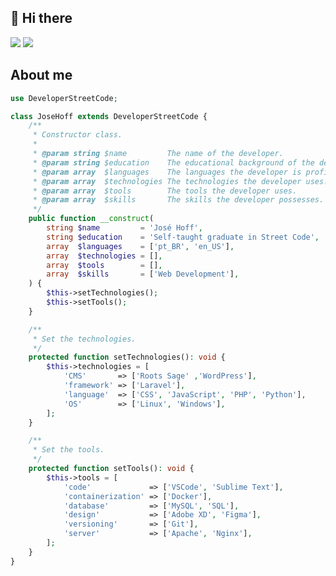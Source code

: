 <h2>👋 Hi there</h2>
<a href="https://www.linkedin.com/in/jos%C3%A9-hoff/" style="text-decoration: none">
    <img src="https://img.shields.io/badge/-Jos%C3%A9%20Hoff-blue?style=flat-square&logo=Linkedin&logoColor=white&link=https://www.linkedin.com/in/jos%C3%A9-hoff/" />
</a>
<a href="mailto:joseaugusto.ares@gmail.com" style="text-decoration: none">
    <img src="https://img.shields.io/badge/-joseaugusto.ares@gmail.com-c14438?style=flat-square&logo=Gmail&logoColor=white&link=mailto:joseaugusto.ares@gmail.com" />
</a>

<h2>About me</h2>

```PHP
use DeveloperStreetCode;

class JoseHoff extends DeveloperStreetCode {
    /**
     * Constructor class.
     *
     * @param string $name         The name of the developer.
     * @param string $education    The educational background of the developer.
     * @param array  $languages    The languages the developer is proficient in.
     * @param array  $technologies The technologies the developer uses.
     * @param array  $tools        The tools the developer uses.
     * @param array  $skills       The skills the developer possesses.
     */
    public function __construct(
        string $name         = 'José Hoff',
        string $education    = 'Self-taught graduate in Street Code',
        array  $languages    = ['pt_BR', 'en_US'],
        array  $technologies = [],
        array  $tools        = [],
        array  $skills       = ['Web Development'],
    ) {
        $this->setTechnologies();
        $this->setTools();
    }

    /**
     * Set the technologies.
     */
    protected function setTechnologies(): void {
        $this->technologies = [
            'CMS'       => ['Roots Sage' ,'WordPress'],
            'framework' => ['Laravel'],
            'language'  => ['CSS', 'JavaScript', 'PHP', 'Python'],
            'OS'        => ['Linux', 'Windows'],
        ];
    }

    /**
     * Set the tools.
     */
    protected function setTools(): void {
        $this->tools = [
            'code'             => ['VSCode', 'Sublime Text'],
            'containerization' => ['Docker'],
            'database'         => ['MySQL', 'SQL'],
            'design'           => ['Adobe XD', 'Figma'],
            'versioning'       => ['Git'],
            'server'           => ['Apache', 'Nginx'],
        ];
    }
}
```
